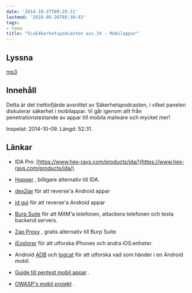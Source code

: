 ```yaml
---
date: '2014-10-27T09:29:31'
lastmod: '2018-09-26T08:30:43'
tags:
- tema
title: "S\xE4kerhetspodcasten avs.34 - Mobilappar"
---
```

## Lyssna

[mp3](http://traffic.libsyn.com/sakerhetspodcasten/Sakpodcasten_v41_Mobilappar_mixdown.mp3)

## Innehåll

Detta är det trettiofjärde avsnittet av Säkerhetspodcasten, i vilket panelen diskuterar
säkerhet i mobilappar. Vi går igenom allt från penetrationstestande av appar till
mobila malware och mycket mer!

Inspelat: 2014-10-09. Längd: 52:31.

## Länkar


* IDA Pro: [https://www.hex-rays.com/products/ida/](https://www.hex-rays.com/products/ida/)

* [Hopper](http://www.hopperapp.com/) , billigare alternativ till IDA.

* [dex2jar](https://code.google.com/p/dex2jar/)  för att reverse\'a Android appar

* [jd gui](http://jd.benow.ca/)  för att reverse\'a Android appar

* [Burp Suite](http://portswigger.net/burp/)  för att MitM\'a telefonen, attackera telefonen och testa backend servers.

* [Zap Proxy](https://www.owasp.org/index.php/OWASP_Zed_Attack_Proxy_Project) , gratis alternativ till Burp Suite

* [iExplorer](http://www.macroplant.com/iexplorer/)  för att utforska iPhones och andra iOS:enheter.

* Android [ADB](http://developer.android.com/tools/help/adb.html)  och [logcat](http://developer.android.com/tools/help/logcat.html)  för att utforska vad som händer i en Android mobil.

* [Guide till pentest mobil appar](http://www.sans.org/reading-room/whitepapers/testing/ipwn-apps-pentesting-ios-applications-34577) .

* [OWASP\'s mobil projekt](https://www.owasp.org/index.php/OWASP_Mobile_Security_Project) .





